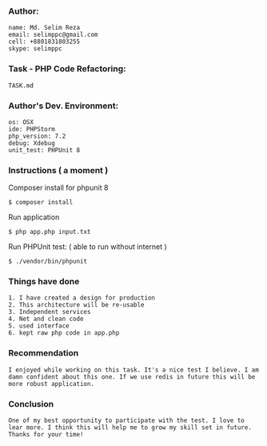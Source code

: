 ### Author: 

    name: Md. Selim Reza
    email: selimppc@gmail.com
    cell: +8801831803255
    skype: selimppc

### Task - PHP Code Refactoring: 

    TASK.md
    
### Author's Dev. Environment:

    os: OSX
    ide: PHPStorm 
    php_version: 7.2 
    debug: Xdebug
    unit_test: PHPUnit 8


### Instructions ( a moment )

Composer install for phpunit 8

    $ composer install

Run application 

    $ php app.php input.txt

Run PHPUnit test: ( able to run without internet )

    $ ./vendor/bin/phpunit 

### Things have done

    1. I have created a design for production
    2. This architecture will be re-usable
    3. Independent services
    4. Net and clean code
    5. used interface 
    6. kept raw php code in app.php 

### Recommendation 

    I enjoyed while working on this task. It's a nice test I believe. I am damn confident about this one. If we use redis in future this will be more robust application.

### Conclusion

    One of my best opportunity to participate with the test. I love to lear more. I think this will help me to grow my skill set in future. 
    Thanks for your time!
